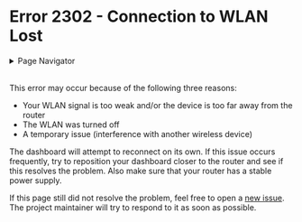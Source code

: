 # Error 2302 - Connection to WLAN Lost

<details>
<summary>Page Navigator</summary>
<ul style="list-style: '▶  '"><li><a href="https://github.com/smolinde/iot-dashboard">Main Page</a></li>
<li><a href="https://github.com/smolinde/iot-dashboard/tree/master/errors">Error Pages</a></li>
<li><a href="https://github.com/smolinde/iot-dashboard/issues">Other Issues</a></li></ul>
</details><br>

This error may occur because of the following three reasons:
- Your WLAN signal is too weak and/or the device is too far away from the router
- The WLAN was turned off
- A temporary issue (interference with another wireless device)

The dashboard will attempt to reconnect on its own. If this issue occurs frequently, try to reposition your dashboard closer to the router and see if this resolves the problem. Also make sure that your router has a stable power supply.

If this page still did not resolve the problem, feel free to open a [new issue](https://github.com/smolinde/iot-dashboard/issues/new?template=BLANK_ISSUE). The project maintainer will try to respond to it as soon as possible.